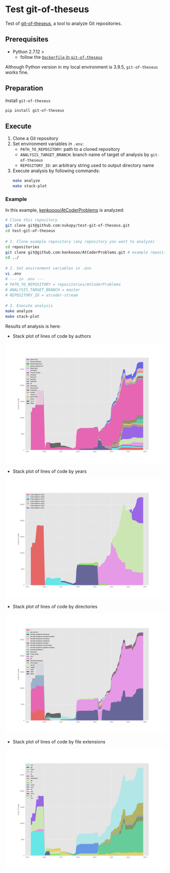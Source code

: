 # Test git-of-theseus

Test of [git-of-theseus](https://github.com/erikbern/git-of-theseus), a tool to analyze Git repositories.

## Prerequisites

- Python 2.7.12 >
  - follow the [`Dockerfile` in `git-of-theseus`](https://github.com/erikbern/git-of-theseus/blob/master/Dockerfile)

Although Python version in my local environment is 3.9.5, `git-of-theseus` works fine.

## Preparation

Install `git-of-theseus`

```sh
pip install git-of-theseus
```

## Execute

1. Clone a Git repository
2. Set environment variables in `.env`:
   - `PATH_TO_REPOSITORY`: path to a cloned repository
   - `ANALYSIS_TARGET_BRANCH`: branch name of target of analysis by `git-of-theseus`
   - `REPOSITORY_ID`: an arbitrary string used to output directory name
3. Execute analysis by following commands:
   ```sh
   make analyze
   make stack-plot
   ```

### Example

In this example, [kenkoooo/AtCoderProblems](https://github.com/kenkoooo/AtCoderProblems) is analyzed:

```sh
# Clone this repository
git clone git@github.com:nukopy/test-git-of-theseus.git
cd test-git-of-theseus

# 1. Clone example repository (any repository you want to analyze)
cd repositories
git clone git@github.com:kenkoooo/AtCoderProblems.git # example repository
cd ../

# 2. Set environment variables in .env
vi .env
# --- in .env ---
# PATH_TO_REPOSITORY = repositories/AtCoderProblems
# ANALYSIS_TARGET_BRANCH = master
# REPOSITORY_ID = atcoder-stream

# 3. Execute analysis
make analyze
make stack-plot
```

Results of analysis is here:

- Stack plot of lines of code by authors

![Stack plot of lines of code by authors](./output/atcoder-stream/img/stack-plot-authors.png)

- Stack plot of lines of code by years

![Stack plot of lines of code by years](./output/atcoder-stream/img/stack-plot-cohorts.png)

- Stack plot of lines of code by directories

![Stack plot of lines of code by directories](./output/atcoder-stream/img/stack-plot-dirs.png)

- Stack plot of lines of code by file extensions

![Stack plot of lines of code by file extensions](./output/atcoder-stream/img/stack-plot-exts.png)
